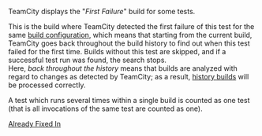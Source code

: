[//]: # (title: First Failure)
[//]: # (auxiliary-id: First Failure)

TeamCity displays the "_First Failure_" build for some tests.

This is the build where TeamCity detected the first failure of this test for the same [build configuration](build-configuration.md), which means that starting from the current build, TeamCity goes back throughout the build history to find out when this test failed for the first time. Builds without this test are skipped, and if a successful test run was found, the search stops.   
Here, _back throughout the history_ means that builds are analyzed with regard to changes as detected by TeamCity; as a result, [history builds](history-build.md) will be processed correctly.

A test which runs several times within a single build is counted as one test (that is all invocations of the same test are counted as one).


<seealso>
        <category ref="concepts">
            <a href="already-fixed-in.md">Already Fixed In</a>
        </category>
</seealso>